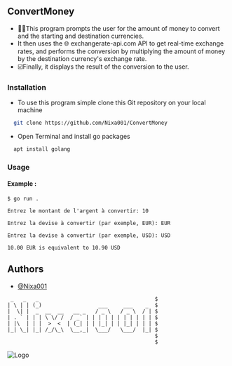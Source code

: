 ## ConvertMoney


- 👨‍💻This program prompts the user for the amount of money to convert and the starting and destination currencies.
- It then uses the 🌐 exchangerate-api.com API to get real-time exchange rates, and performs the conversion by multiplying the amount of money by the destination currency's exchange rate.
- ☑️Finally, it displays the result of the conversion to the user. 

### Installation

 - To use this program simple clone this Git repository on your local machine

```bash
  git clone https://github.com/Nixa001/ConvertMoney
```
-  Open Terminal and install go packages
```bash
  apt install golang
```

### Usage

#### Example :

```console
$ go run . 
```
```
Entrez le montant de l'argent à convertir: 10    
```
```
Entrez la devise à convertir (par exemple, EUR): EUR
```
```
Entrez la devise à convertir (par exemple, USD): USD
```
```
10.00 EUR is equivalent to 10.90 USD
```


## Authors

- [@Nixa001](https://github.com/Nixa001)


```
 _   _   _                                     $
| \ | | (_)                  ___     ___    _  $
|  \| |  _  __  __   __ _   / _ \   / _ \  / | $
| . ` | | | \ \/ /  / _` | | | | | | | | | | | $
| |\  | | |  >  <  | (_| | | |_| | | |_| | | | $
|_| \_| |_| /_/\_\  \__,_|  \___/   \___/  |_| $
                                               $
                                               $
```
![Logo](https://go.dev/images/go-logo-white.svg)
